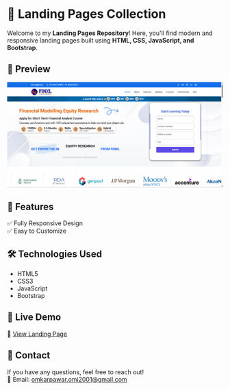 # 🚀 Landing Pages Collection  

Welcome to my **Landing Pages Repository**! Here, you'll find modern and responsive landing pages built using **HTML, CSS, JavaScript, and Bootstrap**.  

## 🌟 Preview  
![Landing Page Preview](registration-form/Landing-Img.png)  

## 📌 Features  
✅ Fully Responsive Design  
✅ Easy to Customize  

## 🛠 Technologies Used  
- HTML5  
- CSS3  
- JavaScript  
- Bootstrap  


## 🚀 Live Demo  
🔗 [View Landing Page]([https://your-username.github.io/landing-pages/](https://financial-modelling-equity-research.netlify.app/))  

## 📩 Contact  
If you have any questions, feel free to reach out!  
📧 Email: omkarpawar.omi2001@gmail.com 
